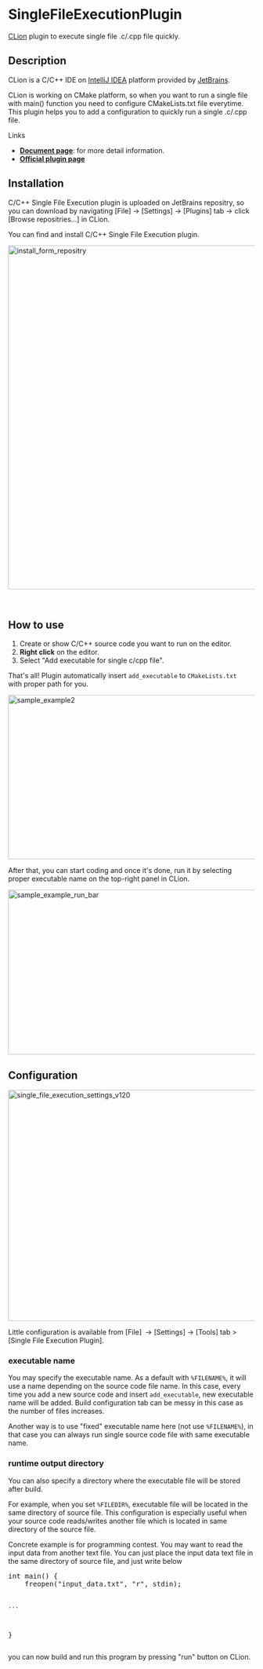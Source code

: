 # SingleFileExecutionPlugin
[CLion](https://www.jetbrains.com/clion/) plugin to execute single file .c/.cpp file quickly.

## Description
CLion is a C/C++ IDE on [IntelliJ IDEA](https://www.jetbrains.com/idea/) platform provided by [JetBrains](https://www.jetbrains.com/).

CLion is working on CMake platform, so when you want to run a single file with main() function you need to configure CMakeLists.txt file everytime.
This plugin helps you to add a configuration to quickly run a single .c/.cpp file.

Links

 - **[Document page](http://corochann.com/projects/single-file-execution-plugin)**: for more detail information.
 - **[Official plugin page](https://plugins.jetbrains.com/plugin/8352?pr=)**

<h2>Installation</h2>
<p>C/C++ Single File Execution plugin is uploaded on JetBrains repositry, so you can download by navigating [File] → [Settings] → [Plugins] tab → click [Browse repositries...] in CLion.</p>
<p>You can find and install C/C++ Single File Execution plugin.</p>
<p><a href="https://plugins.jetbrains.com/files/8352/screenshot_15874.png"><img class="aligncenter size-full wp-image-939" src="https://plugins.jetbrains.com/files/8352/screenshot_15874.png" alt="install_form_repositry" width="836" height="701" /></a></p>
<p>&nbsp;</p>
<h2>How to use</h2>
<ol>
<li>Create or show C/C++ source code you want to run on the editor.</li>
<li><strong>Right click</strong> on the editor.</li>
<li>Select "Add executable for single c/cpp file".</li>
</ol>
<p>That's all! Plugin automatically insert <code>add_executable</code> to <code>CMakeLists.txt</code> with proper path for you.</p>
<p><a href="https://plugins.jetbrains.com/files/8352/screenshot_15875.png"><img class="aligncenter size-large wp-image-945" src="https://plugins.jetbrains.com/files/8352/screenshot_15875.png" alt="sample_example2" width="700" height="335" /></a></p>
<p>After that, you can start coding and once it's done, run it by selecting proper executable name on the top-right panel in CLion.</p>
<p><a href="https://plugins.jetbrains.com/files/8352/screenshot_15878.png"><img class="aligncenter size-large wp-image-946" src="https://plugins.jetbrains.com/files/8352/screenshot_15878.png" alt="sample_example_run_bar" width="700" height="336" /></a></p>
<h2>Configuration</h2>
<p><a href="https://plugins.jetbrains.com/files/8352/screenshot_15900.png"><img class="aligncenter size-large wp-image-958" src="https://plugins.jetbrains.com/files/8352/screenshot_15900.png" alt="single_file_execution_settings_v120" width="700" height="471" /></a></p>
<p>Little configuration is available from [File]  → [Settings] → [Tools] tab &gt; [Single File Execution Plugin].</p>
<h3>executable name</h3>
<p>You may specify the executable name. As a default with <code>%FILENAME%</code>, it will use a name depending on the source code file name. In this case, every time you add a new source code and insert <code>add_executable</code>, new executable name will be added. Build configuration tab can be messy in this case as the number of files increases.</p>
<p>Another way is to use "fixed" executable name here (not use <code>%FILENAME%</code>), in that case you can always run single source code file with same executable name.</p>
<h3>runtime output directory</h3>
<p>You can also specify a directory where the executable file will be stored after build.</p>
<p>For example, when you set <code>%FILEDIR%</code>, executable file will be located in the same directory of source file. This configuration is especially useful when your source code reads/writes another file which is located in same directory of the source file.</p>
<p>Concrete example is for programming contest. You may want to read the input data from another text file. You can just place the input data text file in the same directory of source file, and just write below</p>
<pre class="lang:c++ decode:true">int main() {
    freopen("input_data.txt", "r", stdin);

    ...

}</pre>
<p>you can now build and run this program by pressing "run" button on CLion.</p>
